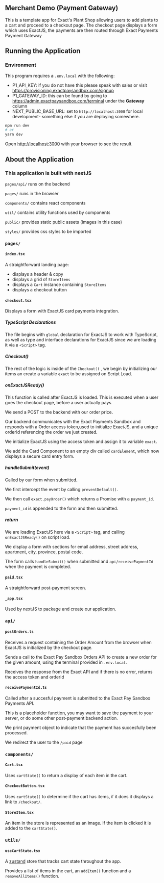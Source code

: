 ## Merchant Demo (Payment Gateway)
This is a template app for Exact's Plant Shop allowing users to add plants to a cart and proceed to a checkout page. 
The checkout page displays a form which uses ExactJS, the payments are then routed through Exact Payments Payment Gateway

## Running the Application
### Environment
This program requires a `.env.local` with the following: 
- P1_API_KEY: if you do not have this please speak with sales or visit https://provisioning.exactpaysandbox.com/signup
- P1_GATEWAY_ID: this can be found by going to https://admin.exactpaysandbox.com/terminal under the **Gateway** column
- NEXT_PUBLIC_BASE_URL: set to `http://localhost:3000` for local development- something else if you are deploying somewhere.
```bash
npm run dev
# or
yarn dev
```

Open [http://localhost:3000](http://localhost:3000) with your browser to see the result.

## About the Application
### This application is built with nextJS 

`pages/api/` runs on the backend

 `pages/` runs in the browser

 `components/` contains react components

 `util/` contains utility functions used by components

 `public/` provides static public assets (images in this case)

 `styles/` provides css styles to be imported


### `pages/`
#### `index.tsx`
A straightforward landing page:

- displays a header & copy
- displays a grid of `StoreItems`
- displays a `Cart` instance containing `StoreItems`
- displays a checkout button

#### `checkout.tsx`
Displays a form with ExactJS card payments integration.

##### TypeScript Declarations
The file begins with `global` declaration for ExactJS to work with TypeScript, as well as type and interface declarations for ExactJS since we are loading it via a `<Script>` tag.

##### Checkout()
The rest of the logic is inside of the `Checkout()` , we begin by initializing our items an create a variable `exact` to be assigned on Script Load.

##### onExactJSReady()
This function is called after ExactJS is loaded. This is executed when a user goes the checkout page, before a user actually pays.

We send a POST to the backend with our order price.

Our backend communicates with the Exact Payments Sandbox and responds with a Order access token,used to initialize ExactJS, and a unique orderId referencing the order we just created.

We initialize ExactJS using the access token and assign it to variable `exact`.

We add the Card Component to an empty div called `cardElement`, which now displays a secure card entry form.

##### handleSubmit(event)
Called by our form when submitted.

We first intercept the event by calling `preventDefault()`.

We then call `exact.payOrder()` which returns a Promise with a `payment_id`.

`payment_id` is appended to the form and then submitted.

##### return
We are loading ExactJS here via a `<Script>` tag, and calling `onExactJSReady()` on script load.

We display a form with sections for email address, street address, apartment, city, province, postal code.

The form calls `handleSubmit()` when submitted and `api/receivePaymentId` when the payment is completed.

#### `paid.tsx`
A straightforward post-payment screen.

#### `_app.tsx`
Used by nextJS to package and create our application.

### `api/`
#### `postOrders.ts`
Receives a request containing the Order Amount from the browser when ExactJS is initialized by the checkout page. 

Sends a call to the Exact Pay Sandbox Orders API to create a new order for the given amount, using the terminal provided in `.env.local`.

Receives the response from the Exact API and if there is no error, returns the access token and orderId

#### `receivePaymentId.ts`
Called after a succesful payment is submitted to the Exact Pay Sandbox Payments API. 

This is a placeholder function, you may want to save the payment to your server, or do some other post-payment backend action.

We print payment object to indicate that the payment has succesfully been processed.

We redirect the user to the `/paid` page

### `components/`
#### `Cart.tsx`
Uses `cartState()` to return a display of each item in the cart.

#### `CheckoutButton.tsx`
Uses `cartState()` to determine if the cart has items, if it does it displays a link to `/checkout/`.

#### `StoreItem.tsx`
An item in the store is represented as an image. If the item is clicked it is added to the `cartState()`.
### `utils/`
#### `useCartState.tsx`
A [zustand](https://www.npmjs.com/package/zustand) store that tracks cart state throughout the app.

Provides a list of items in the cart, an `addItem()` function and a `removeAllItems()` function.